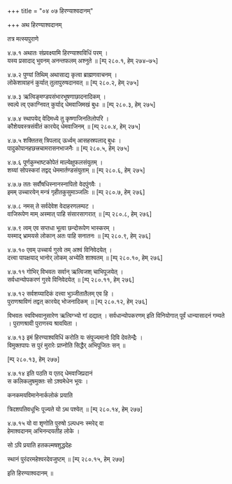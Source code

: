 +++
title = "०४ ०७ हिरण्याश्वदानम्"

+++
अथ हिरण्याश्वदानम् 

तत्र मत्स्यपुराणे

४.७.१ अथातः संप्रवक्ष्यामि हिरण्याश्वविधिं परम् ।  
यस्य प्रसादाद् भुवनम् अनन्तफलम् अश्नुते ॥ [म्प् २८०.१, हेम् २७४–७५]

४.७.२ पुण्यां तिथिम् अथासाद्य कृत्वा ब्राह्मणवाचनम् ।  
लोकेशावाहनं कुर्यात् तुलापुरुषदानवत् ॥ [म्प् २८०.२, हेम् २७५]

४.७.३ ऋत्विङ्मण्डपसंभारभूषणाछादनादिकम् ।  
स्वल्पे त्व् एकाग्निवत् कुर्याद् धेमवाजिमखं बुधः ॥ [म्प् २८०.३, हेम् २७५]

४.७.४ स्थापयेद् वेदिमध्ये तु कृष्णाजिनतिलोपरि ।  
कौशेयवस्त्रसंवीतं कारयेद् धेमवाजिनम् ॥ [म्प् २८०.४, हेम् २७५]

४.७.५ शक्तितस् त्रिपलाद् ऊर्ध्वम् आसहस्रपलाद् बुधः ।  
पादुकोपानहछत्त्रचामरासनभाजनैः ॥ [म्प् २८०.५, हेम् २७५]

४.७.६ पूर्णकुम्भाष्टकोपेतं माल्येक्षुफलसंयुतम् ।  
शय्यां सोपस्करां तद्वद् धेममार्तण्डसंयुताम् ॥ [म्प् २८०.६, हेम् २७५]

४.७.७ ततः सर्वौषधिस्नानस्नापितो वेदपुंगवैः ।  
इमम् उच्चारयेन् मन्त्रं गृहीतकुसुमाञ्जलिः ॥ [म्प् २८०.७, हेम् २७६]

४.७.८ नमस् ते सर्वदेवेश वेदाहरणलम्पट ।  
वाजिरूपेण माम् अस्मात् पाहि संसारसागरात् ॥ [म्प् २८०.८, हेम् २७६]

४.७.९ त्वम् एव सप्तधा भूत्वा छन्दोरूपेण भास्करम् ।  
यस्माद् भ्रामयसे लोकान् अतः पाहि सनातनः ॥ [म्प् २८०.९, हेम् २७६]

४.७.१० एवम् उच्चार्य गुरवे तम् अश्वं विनिवेदयेत् ।  
दत्त्वा पापक्षयाद् भानोर् लोकम् अभ्येति शाश्वतम् ॥ [म्प् २८०.१०, हेम् २७६]

४.७.११ गोभिर् विभवतः सर्वान् ऋत्विजश् चाभिपूजयेत् ।  
सर्वधान्योपकरणं गुरवे विनिवेदयेत् ॥ [म्प् २८०.११, हेम् २७६]

४.७.१२ सर्वशय्यादिकं दत्त्वा भुञ्जीतातैलम् एव हि ।  
पुराणश्राविणं तद्वत् कारयेद् भोजनादिकम् ॥ [म्प् २८०.१२, हेम् २७६]

विभवतः स्वविभवानुसारेण ऋत्विग्भ्यो गां दद्यात् । सर्वधान्योपकरणम् इति विनियोगात् पूर्वं धान्यासादनं गम्यते । पुराणश्रावी पुराणस्य श्रावयिता ।

४.७.१३ इमं हिरण्याश्वविधिं करोति यः संपूज्यमानो दिवि देवतेन्द्रैः ।  
विमुक्तपापः स पुरं मुरारेः प्राप्नोति सिद्धैर् अभिपूजितः सन् ॥

[म्प् २८०.१३, हेम् २७७]

४.७.१४ इति पठति य एतद् धेमवाजिप्रदानं  
स कलिकलुषमुक्तः सो ऽश्वमेधेन भूयः ।

कनकमयविमानेनार्कलोकं प्रयाति

त्रिदशपतिवधूभिः पूज्यते यो ऽथ पश्येत् ॥ [म्प् २८०.१४, हेम् २७७]

४.७.१५ यो वा शृणोति पुरुषो ऽल्पधनः स्मरेद् वा  
हेमाश्वदानम् अभिनन्दयतीह लोके ।

सो ऽपि प्रयाति हतकल्मषशुद्धदेहः

स्थानं पुरंदरमहेश्वरदेवजुष्टम् ॥ [म्प् २८०.१५, हेम् २७७]

इति हिरण्याश्वदानम् ॥
